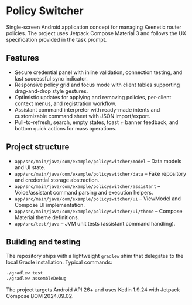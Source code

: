 # Policy Switcher

Single-screen Android application concept for managing Keenetic router policies. The project uses Jetpack Compose Material 3 and follows the UX specification provided in the task prompt.

## Features

- Secure credential panel with inline validation, connection testing, and last successful sync indicator.
- Responsive policy grid and focus mode with client tables supporting drag-and-drop style gestures.
- Optimistic updates for applying and removing policies, per-client context menus, and registration workflow.
- Assistant command interpreter with ready-made intents and customizable command sheet with JSON import/export.
- Pull-to-refresh, search, empty states, toast + banner feedback, and bottom quick actions for mass operations.

## Project structure

- `app/src/main/java/com/example/policyswitcher/model` – Data models and UI state.
- `app/src/main/java/com/example/policyswitcher/data` – Fake repository and credential storage abstraction.
- `app/src/main/java/com/example/policyswitcher/assistant` – Voice/assistant command parsing and execution helpers.
- `app/src/main/java/com/example/policyswitcher/ui` – ViewModel and Compose UI implementation.
- `app/src/main/java/com/example/policyswitcher/ui/theme` – Compose Material theme definitions.
- `app/src/test/java` – JVM unit tests (assistant command handling).

## Building and testing

The repository ships with a lightweight `gradlew` shim that delegates to the local Gradle installation. Typical commands:

```bash
./gradlew test
./gradlew assembleDebug
```

The project targets Android API 26+ and uses Kotlin 1.9.24 with Jetpack Compose BOM 2024.09.02.
